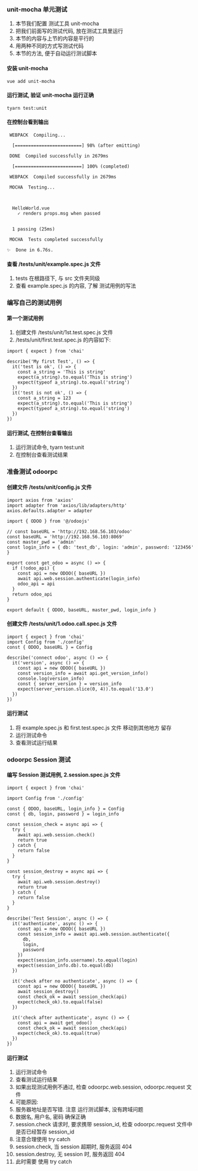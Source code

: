 ### unit-mocha 单元测试

1. 本节我们配置 测试工具 unit-mocha
2. 把我们前面写的测试代码, 放在测试工具里运行
3. 本节的内容与上节的内容是平行的
4. 用两种不同的方式写测试代码
5. 本节的方法, 便于自动运行测试脚本

#### 安装 unit-mocha

```
vue add unit-mocha

```

#### 运行测试, 验证 unit-mocha 运行正确

```
tyarn test:unit
```

#### 在控制台看到输出

```
 WEBPACK  Compiling...

  [=========================] 98% (after emitting)

 DONE  Compiled successfully in 2679ms

  [=========================] 100% (completed)

 WEBPACK  Compiled successfully in 2679ms

 MOCHA  Testing...



  HelloWorld.vue
    ✓ renders props.msg when passed


  1 passing (25ms)

 MOCHA  Tests completed successfully

✨  Done in 6.76s.

```

#### 查看 /tests/unit/example.spec.js 文件

1. tests 在根路径下, 与 src 文件夹同级
2. 查看 example.spec.js 的内容, 了解 测试用例的写法

### 编写自己的测试用例

#### 第一个测试用例

1. 创建文件 /tests/unit/1st.test.spec.js 文件
2. /tests/unit/first.test.spec.js 的内容如下:

```
import { expect } from 'chai'

describe('My first Test', () => {
  it('test is ok', () => {
    const a_string = 'This is string'
    expect(a_string).to.equal('This is string')
    expect(typeof a_string).to.equal('string')
  })
  it('test is not ok', () => {
    const a_string = 123
    expect(a_string).to.equal('This is string')
    expect(typeof a_string).to.equal('string')
  })
})

```

#### 运行测试, 在控制台查看输出

1. 运行测试命令, tyarn test:unit
2. 在控制台查看测试结果

### 准备测试 odoorpc

#### 创建文件 /tests/unit/config.js 文件

```
import axios from 'axios'
import adapter from 'axios/lib/adapters/http'
axios.defaults.adapter = adapter

import { ODOO } from '@/odoojs'

// const baseURL = 'http://192.168.56.103/odoo'
const baseURL = 'http://192.168.56.103:8069'
const master_pwd = 'admin'
const login_info = { db: 'test_db', login: 'admin', password: '123456' }

export const get_odoo = async () => {
  if (!odoo_api) {
    const api = new ODOO({ baseURL })
    await api.web.session.authenticate(login_info)
    odoo_api = api
  }
  return odoo_api
}

export default { ODOO, baseURL, master_pwd, login_info }

```

#### 创建文件 /tests/unit/1.odoo.call.spec.js 文件

```
import { expect } from 'chai'
import Config from './config'
const { ODOO, baseURL } = Config

describe('connect odoo', async () => {
  it('version', async () => {
    const api = new ODOO({ baseURL })
    const version_info = await api.get_version_info()
    console.log(version_info)
    const { server_version } = version_info
    expect(server_version.slice(0, 4)).to.equal('13.0')
  })
})

```

#### 运行测试

1. 将 example.spec.js 和 first.test.spec.js 文件 移动到其他地方 留存
2. 运行测试命令
3. 查看测试运行结果

### odoorpc Session 测试

#### 编写 Session 测试用例, 2.session.spec.js 文件

```
import { expect } from 'chai'

import Config from './config'

const { ODOO, baseURL, login_info } = Config
const { db, login, password } = login_info

const session_check = async api => {
  try {
    await api.web.session.check()
    return true
  } catch {
    return false
  }
}

const session_destroy = async api => {
  try {
    await api.web.session.destroy()
    return true
  } catch {
    return false
  }
}

describe('Test Session', async () => {
  it('authenticate', async () => {
    const api = new ODOO({ baseURL })
    const session_info = await api.web.session.authenticate({
      db,
      login,
      password
    })
    expect(session_info.username).to.equal(login)
    expect(session_info.db).to.equal(db)
  })

  it('check after no authenticate', async () => {
    const api = new ODOO({ baseURL })
    await session_destroy()
    const check_ok = await session_check(api)
    expect(check_ok).to.equal(false)
  })

  it('check after authenticate', async () => {
    const api = await get_odoo()
    const check_ok = await session_check(api)
    expect(check_ok).to.equal(true)
  })
})

```

#### 运行测试

1. 运行测试命令
2. 查看测试运行结果
3. 如果出现测试用例不通过, 检查 odoorpc.web.session, odoorpc.request 文件
4. 可能原因:
5. 服务器地址是否写错. 注意 运行测试脚本, 没有跨域问题
6. 数据名, 用户名, 密码 确保正确
7. session.check 请求时, 要求携带 session_id, 检查 odoorpc.request 文件中是否已经暂存 session_id
8. 注意合理使用 try catch
9. session.check, 当 session 超期时, 服务返回 404
10. session.destroy, 无 session 时, 服务返回 404
11. 此时需要 使用 try catch
